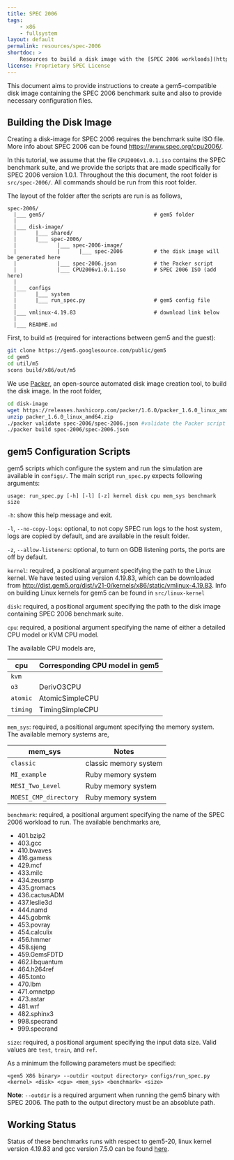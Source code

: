 ```yaml
---
title: SPEC 2006
tags:
    - x86
    - fullsystem
layout: default
permalink: resources/spec-2006
shortdoc: >
    Resources to build a disk image with the [SPEC 2006 workloads](https://www.spec.org/cpu2006/).
license: Proprietary SPEC License
---
```


This document aims to provide instructions to create a gem5-compatible disk
image containing the SPEC 2006 benchmark suite and also to provide necessary
configuration files.

## Building the Disk Image
Creating a disk-image for SPEC 2006 requires the benchmark suite ISO file.
More info about SPEC 2006 can be found <https://www.spec.org/cpu2006/>.

In this tutorial, we assume that the file `CPU2006v1.0.1.iso` contains the SPEC
benchmark suite, and we provide the scripts that are made specifically for
SPEC 2006 version 1.0.1.
Throughout the this document, the root folder is `src/spec-2006/`.
All commands should be run from this root folder.

The layout of the folder after the scripts are run is as follows,

```
spec-2006/
  |___ gem5/                                   # gem5 folder
  |
  |___ disk-image/
  |      |___ shared/
  |      |___ spec-2006/
  |             |___ spec-2006-image/
  |             |      |___ spec-2006          # the disk image will be generated here
  |             |___ spec-2006.json            # the Packer script
  |             |___ CPU2006v1.0.1.iso         # SPEC 2006 ISO (add here)
  |
  |___ configs
  |      |___ system
  |      |___ run_spec.py                      # gem5 config file
  |
  |___ vmlinux-4.19.83                         # download link below
  |
  |___ README.md
```

First, to build `m5` (required for interactions between gem5 and the guest):

```sh
git clone https://gem5.googlesource.com/public/gem5
cd gem5
cd util/m5
scons build/x86/out/m5
```

We use [Packer](https://www.packer.io/), an open-source automated disk image
creation tool, to build the disk image.
In the root folder,

```sh
cd disk-image
wget https://releases.hashicorp.com/packer/1.6.0/packer_1.6.0_linux_amd64.zip #(download the packer binary)
unzip packer_1.6.0_linux_amd64.zip
./packer validate spec-2006/spec-2006.json #validate the Packer script
./packer build spec-2006/spec-2006.json
```

## gem5 Configuration Scripts
gem5 scripts which configure the system and run the simulation are available
in `configs/`.
The main script `run_spec.py` expects following arguments:

`usage: run_spec.py [-h] [-l] [-z] kernel disk cpu mem_sys benchmark size`

`-h`: show this help message and exit.

`-l`, `--no-copy-logs`: optional, to not copy SPEC run logs to the host system,
logs are copied by default, and are available in the result folder.

`-z`, `--allow-listeners`: optional, to turn on GDB listening ports, the ports
are off by default.

`kernel`: required, a positional argument specifying the path to the Linux
kernel. We have tested using version 4.19.83, which can be downloaded from
<http://dist.gem5.org/dist/v21-0/kernels/x86/static/vmlinux-4.19.83>. Info on
building Linux kernels for gem5 can be found in `src/linux-kernel`

`disk`: required, a positional argument specifying the path to the disk image
containing SPEC 2006 benchmark suite.

`cpu`: required, a positional argument specifying the name of either a
detailed CPU model or KVM CPU model.

The available CPU models are,

| cpu      | Corresponding CPU model in gem5 |
| ---------| ------------------------------- |
| `kvm`    |                                 |
| `o3`     | DerivO3CPU                      |
| `atomic` | AtomicSimpleCPU                 |
| `timing` | TimingSimpleCPU                 |

`mem_sys`: required, a positional argument specifying the memory system.
The available memory systems are,

| mem\_sys              | Notes                  |
| --------------------- | ---------------------- |
| `classic`             | classic memory system  |
| `MI_example`          | Ruby memory system     |
| `MESI_Two_Level`      | Ruby memory system     |
| `MOESI_CMP_directory` | Ruby memory system     |

`benchmark`: required, a positional argument specifying the name of the SPEC
2006 workload to run. The available benchmarks are,

* 401.bzip2
* 403.gcc
* 410.bwaves
* 416.gamess
* 429.mcf
* 433.milc
* 434.zeusmp
* 435.gromacs
* 436.cactusADM
* 437.leslie3d
* 444.namd
* 445.gobmk
* 453.povray
* 454.calculix
* 456.hmmer
* 458.sjeng
* 459.GemsFDTD
* 462.libquantum
* 464.h264ref
* 465.tonto
* 470.lbm
* 471.omnetpp
* 473.astar
* 481.wrf
* 482.sphinx3
* 998.specrand
* 999.specrand

`size`: required, a positional argument specifying the input data size. Valid
values are `test`, `train`, and `ref`.

As a minimum the following parameters must be specified:

```
<gem5 X86 binary> --outdir <output directory> configs/run_spec.py <kernel> <disk> <cpu> <mem_sys> <benchmark> <size>
```

**Note**: `--outdir` is a required argument when running the gem5 binary with SPEC 2006.
The path to the output directory must be an absoblute path.

## Working Status
Status of these benchmarks runs with respect to gem5-20, linux kernel version
4.19.83 and gcc version 7.5.0 can be found
[here](https://www.gem5.org/documentation/benchmark_status/gem5-20#spec-2006-tests).
